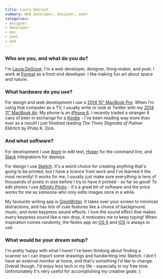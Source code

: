 ```yaml
---
title: Laura DeGroot
summary: Web developer, designer, poet
categories:
- designer
- developer
- mac
- poet
- web
---
```


### Who are you, and what do you do?

I'm [Laura DeGroot](http://laurafacts.info/ "Laura's website."). I'm a web developer, designer, thing-maker, and poet. I work at [Format][] as a front end developer. I like making fun art about space and nature. 

### What hardware do you use?

For design and web development I use a [2014 15" MacBook Pro][macbook-pro]. When I'm using that computer as a TV, I usually write or look at Twitter with my [2014 11" MacBook Air][macbook-air]. My phone is an [iPhone 6][iphone-6]. I recently traded a stranger 6 cans of beer in exchange for a [Kindle][] - I've been reading way more than ever as a result! I just finished reading _The Three Stigmata of Palmer Eldritch_ by Philip K. Dick.

### And what software?

For development I use [Atom][] to edit text, [Hyper][] for the command line, and [Slack][] integrations for deploys.

For design I use [Sketch][]. It's a weird choice for creating anything that's going to be printed, but I have a licence from work and I've learned it the most recently! It works for me, I usually just make sure everything is tens of thousands of pixels in size before I try to have it printed - so far so good! To edit photos I use [Affinity Photo][affinity-photo] - it's a great bit of software and the price works for me as someone who only edits images once in a while.

My favourite writing app is [OmmWriter][]. It takes over your screen to minimize distractions, and has lots of cute features like a choice of background, music, and even keypress sound effects. I love the sound effect that makes every keypress sound like a rain drop, it motivates me to keep typing! When inspiration comes randomly, the Notes app on [OS X][notes] and [iOS][notes-ios] is always in use.

### What would be your dream setup?

I'm pretty happy with what I have! I've been thinking about finding a scanner so I can import some drawings and handwriting into Sketch. I don't have an external monitor at home, and that's something I'd like to change. Overall though, I'd enjoy less tech in my life - especially in my free time. Unfortunately it's very useful for accomplishing my creative goals :)

[iphone-6]: https://en.wikipedia.org/wiki/IPhone_6 "A smartphone."
[macbook-pro]: https://www.apple.com/macbook-pro/ "A laptop."
[macbook-air]: https://www.apple.com/macbook-air/ "A very thin laptop."
[kindle]: https://www.amazon.com/Kindle-Ereader-ebook-reader/dp/B007HCCNJU "A digital book reader."
[notes]: https://en.wikipedia.org/wiki/Notes_(Apple) "A note-taking application included with Mac OS X."
[notes-ios]: https://en.wikipedia.org/wiki/Notes_(application) "A built-in note-taking app."
[sketch]: https://www.sketchapp.com/ "A vector drawing application for Mac OS X."
[slack]: https://slack.com/ "A collaboration service."
[affinity-photo]: https://affinity.serif.com/en-us/photo/ "Photo editing software."
[atom]: https://atom.io/ "A text editor based on web technology."
[format]: https://www.format.com/ "A web portfolio service."
[ommwriter]: http://www.ommwriter.com/ "A full-screen text editor."
[hyper]: https://hyper.is/ "A terminal emulator."
